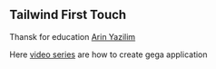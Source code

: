 ## Tailwind First Touch

Thansk for education [Arin Yazilim](https://www.youtube.com/@ArinYazilim)

Here [video series](https://www.youtube.com/watch?v=vCgQcyCPH0Y&list=PL-Hkw4CrSVq-Oc898YeSkcHTAAS2K2S3f) are how to create gega application 